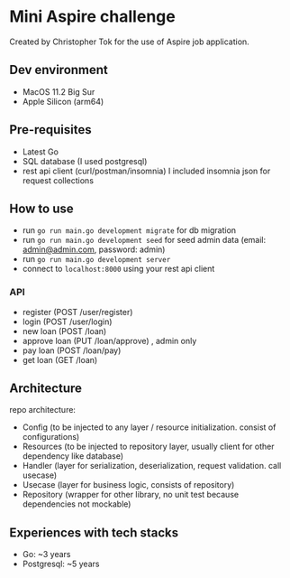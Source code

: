 # Mini Aspire challenge

Created by Christopher Tok for the use of Aspire job application. 

## Dev environment
- MacOS 11.2 Big Sur
- Apple Silicon (arm64)

## Pre-requisites
- Latest Go
- SQL database (I used postgresql)
- rest api client (curl/postman/insomnia) I included insomnia json for request collections

## How to use
- run ``` go run main.go development migrate ``` for db migration
- run ``` go run main.go development seed ``` for seed admin data (email: admin@admin.com, password: admin)
- run ``` go run main.go development server ```
- connect to ``` localhost:8000 ``` using your rest api client

### API
- register (POST /user/register)
- login (POST /user/login)
- new loan (POST /loan)
- approve loan (PUT /loan/approve) , admin only
- pay loan (POST /loan/pay)
- get loan (GET /loan)

## Architecture
repo architecture:
- Config (to be injected to any layer / resource initialization. consist of configurations)
- Resources (to be injected to repository layer, usually client for other dependency like database)
- Handler (layer for serialization, deserialization, request validation. call usecase)
- Usecase (layer for business logic, consists of repository)
- Repository (wrapper for other library, no unit test because dependencies not mockable)
 
## Experiences with tech stacks
- Go: ~3 years
- Postgresql: ~5 years
